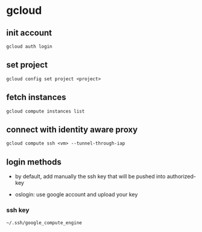 # gcloud

## init account

    gcloud auth login
    
## set project

    gcloud config set project <project>

## fetch instances

    gcloud compute instances list

## connect with identity aware proxy

    gcloud compute ssh <vm> --tunnel-through-iap

## login methods

* by default, add manually the ssh key that will be pushed into authorized-key

* oslogin: use google account and upload your key

### ssh key

    ~/.ssh/google_compute_engine

